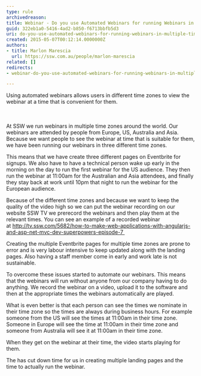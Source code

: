 ```yaml
---
type: rule
archivedreason: 
title: Webinar - Do you use Automated Webinars for running Webinars in multiple Time Zones?
guid: 322eb1a0-5416-4ad2-b850-f6713bbfb5d3
uri: do-you-use-automated-webinars-for-running-webinars-in-multiple-time-zones
created: 2015-05-07T00:12:14.0000000Z
authors:
- title: Marlon Marescia
  url: https://ssw.com.au/people/marlon-marescia
related: []
redirects:
- webinar-do-you-use-automated-webinars-for-running-webinars-in-multiple-time-zones

---
```



​​Using automated webinars allows users in different time zones​ to view the webinar at a time that is convenient for them.<br>
<br><excerpt class='endintro'></excerpt><br>
<p>At SSW we run webinars in multiple time zones around the world. Our webinars are attended by people from Europe, US, Australia and Asia. Because we want people to see the webinar at time that is suitable for them, we have been running our webinars in three different time zones.</p><p>This means that we have create three different pages on Eventbrite for signups. We also have to have a technical person wake up early in the morning on the day to&#160;run the first webinar for the US audience. They then run the webinar at 11&#58;00am for the Australian and Asia attendees, and finally they stay back at work until 10pm that night to run the webinar for the European audience.</p><p>Because of the different&#160;time zones and because we want to keep the quality of the video high so we can put the webinar recording on our website SSW TV we prerecord the webinars and then play them at the relevant times. You can see an example of a recorded webinar at&#160;<a href="http&#58;//tv.ssw.com/5682/how-to-make-web-applications-with-angularjs-and-asp-net-mvc-dev-superpowers-episode-7">http&#58;//tv.ssw.com/5682/how-to-make-web-applications-with-angularjs-and-asp-net-mvc-dev-superpowers-episode-7&#160;​</a></p><p>Creating the multiple Eventbrite pages for multiple time zones are prone to error and is very labour intensive to keep updated along with the landing pages. Also having a staff member come in early and work late is not sustainable.​&#160;</p><p>To overcome these issues started to automate our webinars. This means that the webinars will run without anyone from our company having to do anything. We record the webinar on a video, upload it to the software and then at the appropriate times the webinars automatically are played.</p><p>​What is even better is that each person can see the times we nominate in their time&#160;zone so the times are always during business hours. For example someone from the US will see the times at 11&#58;00am&#160;in their time zone. Someone in Europe will see the time&#160;at 11&#58;00am in their time zone and someone from Australia will see it at 11&#58;00am in their time zone.<br></p><p>When they get on the webinar at their time, the video starts playing for them.<br></p><p>The has cut down time for us in creating multiple landing pages and the time to actually run the webinar.</p>




